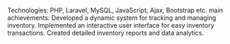 Technologies: PHP, Laravel, MySQL, JavaScript, Ajax, Bootstrap etc.
main achievements:
Developed a dynamic system for tracking and managing inventory.
Implemented an interactive user interface for easy inventory
transactions.
Created detailed inventory reports and data analytics.
